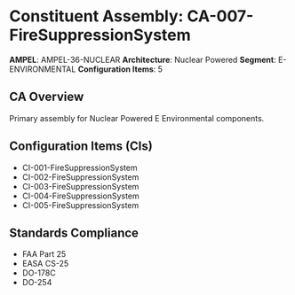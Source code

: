 # Constituent Assembly: CA-007-FireSuppressionSystem

**AMPEL**: AMPEL-36-NUCLEAR
**Architecture**: Nuclear Powered
**Segment**: E-ENVIRONMENTAL
**Configuration Items**: 5

## CA Overview
Primary assembly for Nuclear Powered E Environmental components.

## Configuration Items (CIs)
- CI-001-FireSuppressionSystem
- CI-002-FireSuppressionSystem
- CI-003-FireSuppressionSystem
- CI-004-FireSuppressionSystem
- CI-005-FireSuppressionSystem

## Standards Compliance
- FAA Part 25
- EASA CS-25
- DO-178C
- DO-254
